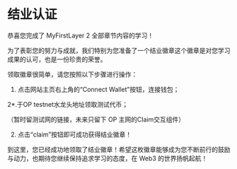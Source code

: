 # 结业认证

恭喜您完成了 MyFirstLayer 2 全部章节内容的学习！

为了表彰您的努力与成就，我们特别为您准备了一个结业徽章这个徽章是对您学习成果的认可，也是一份珍贵的荣誉。

领取徽章很简单，请您按照以下步骤进行操作：

1. 点击网站主页右上角的“Connect Wallet”按钮，连接钱包；

2*.于OP testnet水龙头地址领取测试代币；

（暂时留测试网的链接，未来只留下 OP 主网的Claim交互组件）

<Diploma/>

2. 点击“claim”按钮即可成功获得结业徽章！

到这里，您已经成功地领取了结业徽章！希望这枚徽章能够成为您不断前行的鼓励与动力，也期待您继续保持追求学习的态度，在 Web3 的世界扬帆起航！
